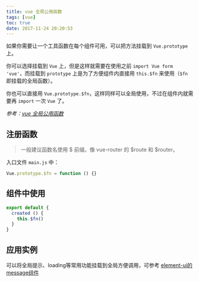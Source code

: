 ```yaml
---
title: vue 全局公用函数
tags: [vue]
toc: true
date: 2017-11-24 20:20:53
---
```



如果你需要让一个工具函数在每个组件可用，可以把方法挂载到 `Vue.prototype` 上。

你可以选择挂载到 `Vue` 上，但是这样就需要在使用之前 `import Vue form 'vue'`，而挂载到 `prototype` 上是为了方便组件内直接用 `this.$fn` 来使用（`$fn` 即挂载的全局函数）。

你也可以直接用 `Vue.prototype.$fn`，这样同样可以全局使用，不过在组件内就需要再 `import` 一次 `Vue` 了。

*参考：[vue 全局公用函数](https://doc.vux.li/zh-CN/development/vue-global-method.html)*

## 注册函数

> 一般建议函数名使用 $ 前缀。像 vue-router 的 $route 和 $router。

入口文件 `main.js` 中：

```js
Vue.prototype.$fn = function () {}
```

## 组件中使用

```js
export default {
  created () {
    this.$fn()
  }
}
```

## 应用实例

可以将全局提示、loading等常用功能挂载到全局方便调用，可参考 [element-ui的message组件](http://element-cn.eleme.io/#/zh-CN/component/message#quan-ju-fang-fa)
